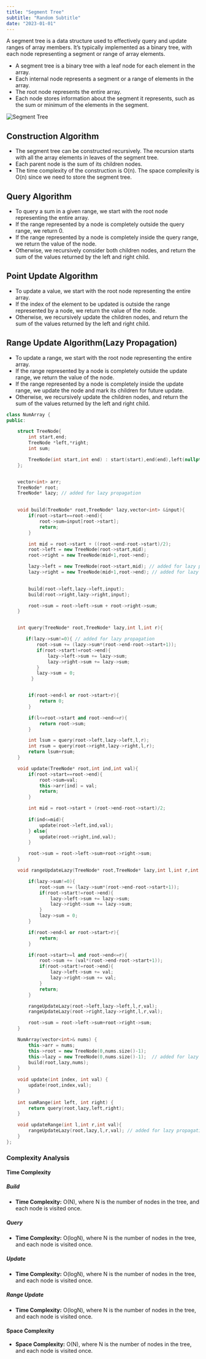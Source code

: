 ```yaml
---
title: "Segment Tree"
subtitle: "Random Subtitle"
date: "2023-01-01"
---
```


A segment tree is a data structure used to effectively query and update ranges of array members. It’s typically implemented as a binary tree, with each node representing a segment or range of array elements.

- A segment tree is a binary tree with a leaf node for each element in the array.
- Each internal node represents a segment or a range of elements in the array.
- The root node represents the entire array.
- Each node stores information about the segment it represents, such as the sum or minimum of the elements in the segment.

![Segment Tree](https://media.geeksforgeeks.org/wp-content/uploads/20220802230109/Screenshot20220802at105939PM-660x302.jpg)

## Construction Algorithm

- The segment tree can be constructed recursively. The recursion starts with all the array elements in leaves of the segment tree.
- Each parent node is the sum of its children nodes.
- The time complexity of the construction is O(n). The space complexity is O(n) since we need to store the segment tree.

## Query Algorithm

- To query a sum in a given range, we start with the root node representing the entire array.
- If the range represented by a node is completely outside the query range, we return 0.
- If the range represented by a node is completely inside the query range, we return the value of the node.
- Otherwise, we recursively consider both children nodes, and return the sum of the values returned by the left and right child.

## Point Update Algorithm

- To update a value, we start with the root node representing the entire array.
- If the index of the element to be updated is outside the range represented by a node, we return the value of the node.
- Otherwise, we recursively update the children nodes, and return the sum of the values returned by the left and right child.


## Range Update Algorithm(Lazy Propagation)

- To update a range, we start with the root node representing the entire array.
- If the range represented by a node is completely outside the update range, we return the value of the node.
- If the range represented by a node is completely inside the update range, we update the node and mark its children for future update.
- Otherwise, we recursively update the children nodes, and return the sum of the values returned by the left and right child.

```cpp
class NumArray {
public:

    struct TreeNode{
        int start,end;
        TreeNode *left,*right;
        int sum;

        TreeNode(int start,int end) : start(start),end(end),left(nullptr),right(nullptr),sum(0){}
    };


    vector<int> arr;
    TreeNode* root;
    TreeNode* lazy; // added for lazy propagation

    
    void build(TreeNode* root,TreeNode* lazy,vector<int> &input){
        if(root->start==root->end){
            root->sum=input[root->start];
            return;
        }

        int mid = root->start + ((root->end-root->start)/2);
        root->left = new TreeNode(root->start,mid);
        root->right = new TreeNode(mid+1,root->end);

        lazy->left = new TreeNode(root->start,mid); // added for lazy propagation
        lazy->right = new TreeNode(mid+1,root->end); // added for lazy propagation

        
        build(root->left,lazy->left,input);
        build(root->right,lazy->right,input);

        root->sum = root->left->sum + root->right->sum;
    }


    int query(TreeNode* root,TreeNode* lazy,int l,int r){

       if(lazy->sum!=0){ // added for lazy propagation
           root->sum += (lazy->sum*(root->end-root->start+1));
           if(root->start!=root->end){
               lazy->left->sum += lazy->sum;
               lazy->right->sum += lazy->sum;
           }
           lazy->sum = 0;
         }


        if(root->end<l or root->start>r){
            return 0;
        }

        if(l<=root->start and root->end<=r){
            return root->sum;
        }

        int lsum = query(root->left,lazy->left,l,r);
        int rsum = query(root->right,lazy->right,l,r);
        return lsum+rsum;
    }

    void update(TreeNode* root,int ind,int val){
        if(root->start==root->end){
            root->sum=val;
            this->arr[ind] = val;
            return;
        }

        int mid = root->start + (root->end-root->start)/2;
        
        if(ind<=mid){
            update(root->left,ind,val);
        } else{
            update(root->right,ind,val);
        }

        root->sum = root->left->sum+root->right->sum;
    }

    void rangeUpdateLazy(TreeNode* root,TreeNode* lazy,int l,int r,int val){ // added for lazy propagation

        if(lazy->sum!=0){
            root->sum += (lazy->sum*(root->end-root->start+1));
            if(root->start!=root->end){
                lazy->left->sum += lazy->sum;
                lazy->right->sum += lazy->sum;
            }
            lazy->sum = 0;
        }

        if(root->end<l or root->start>r){
            return;
        }

        if(root->start>=l and root->end<=r){
            root->sum += (val*(root->end-root->start+1));
            if(root->start!=root->end){
                lazy->left->sum += val;
                lazy->right->sum += val;
            }
            return;
        }

        rangeUpdateLazy(root->left,lazy->left,l,r,val);
        rangeUpdateLazy(root->right,lazy->right,l,r,val);

        root->sum = root->left->sum+root->right->sum;
    }

    NumArray(vector<int>& nums) {
        this->arr = nums;
        this->root = new TreeNode(0,nums.size()-1);
        this->lazy = new TreeNode(0,nums.size()-1);  // added for lazy propagation
        build(root,lazy,nums);
    }
    
    void update(int index, int val) {
        update(root,index,val); 
    }
    
    int sumRange(int left, int right) {
        return query(root,lazy,left,right);
    }

    void updateRange(int l,int r,int val){ 
        rangeUpdateLazy(root,lazy,l,r,val); // added for lazy propagation
    }
};
```



### Complexity Analysis


#### Time Complexity

##### Build

- **Time Complexity:** O(N), where N is the number of nodes in the tree, and each node is visited once.

##### Query

- **Time Complexity:** O(logN), where N is the number of nodes in the tree, and each node is visited once.

##### Update

- **Time Complexity:** O(logN), where N is the number of nodes in the tree, and each node is visited once.

##### Range Update

- **Time Complexity:** O(logN), where N is the number of nodes in the tree, and each node is visited once.

#### Space Complexity

- **Space Complexity:** O(N), where N is the number of nodes in the tree, and each node is visited once.
